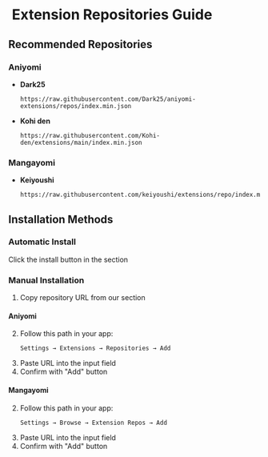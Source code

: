 # <iconify-icon icon="mdi:package-variant" style="margin-right:0.25em;color:#3498db;"></iconify-icon> Extension Repositories Guide

## Recommended Repositories

### Aniyomi
- **Dark25**  
[<Pill name="Install" icon="material-symbols:download" color="blue" />](aniyomi://add-repo?url=https%3A%2F%2Fraw.githubusercontent.com%2FDark25%2Faniyomi-extensions%2Frepos%2Findex.min.json)

  ```url
  https://raw.githubusercontent.com/Dark25/aniyomi-extensions/repos/index.min.json
  ```
  
- **Kohi den**  
[<Pill name="Install" icon="material-symbols:download" color="blue" />](aniyomi://add-repo?url=https%3A%2F%2Fraw.githubusercontent.com%2FKohi-den%2Fextensions%2Fmain%2Findex.min.json)

  ```url
  https://raw.githubusercontent.com/Kohi-den/extensions/main/index.min.json
  ```

### Mangayomi
- **Keiyoushi**  
[<Pill name="Install" icon="material-symbols:download" color="blue" />](tachiyomi://add-repo?url=https%3A%2F%2Fraw.githubusercontent.com%2Fkeiyoushi%2Fextensions%2Frepo%2Findex.min.json)

  ```url
  https://raw.githubusercontent.com/keiyoushi/extensions/repo/index.min.json
  ```

## Installation Methods

### Automatic Install
Click the install button in the [<Pill name="Recommended Repositories" />](#recommended-repositories) section

### Manual Installation
1. Copy repository URL from our [<Pill name="Recommended Repositories" />](#recommended-repositories) section

#### Aniyomi
2. Follow this path in your app:
   ```navigational-path
   Settings → Extensions → Repositories → Add
   ```
3. Paste URL into the input field
4. Confirm with "Add" button

#### Mangayomi
2. Follow this path in your app:
   ```navigational-path
   Settings → Browse → Extension Repos → Add
   ```
3. Paste URL into the input field
4. Confirm with "Add" button